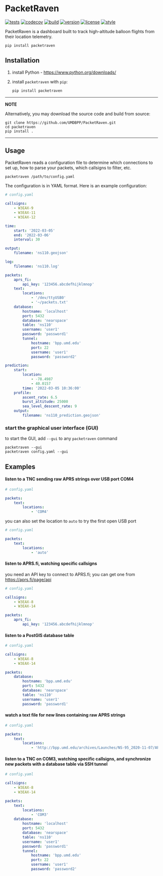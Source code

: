 # PacketRaven

[![tests](https://github.com/UMDBPP/PacketRaven/workflows/tests/badge.svg)](https://github.com/UMDBPP/PacketRaven/actions?query=workflow%3Atests)
[![codecov](https://codecov.io/gh/umdbpp/packetraven/branch/master/graph/badge.svg?token=SF5215DHUW)](https://codecov.io/gh/umdbpp/packetraven)
[![build](https://github.com/UMDBPP/PacketRaven/workflows/build/badge.svg)](https://github.com/UMDBPP/PacketRaven/actions?query=workflow%3Abuild)
[![version](https://img.shields.io/pypi/v/packetraven)](https://pypi.org/project/packetraven)
[![license](https://img.shields.io/github/license/umdbpp/packetraven)](https://opensource.org/licenses/MIT)
[![style](https://sourceforge.net/p/oitnb/code/ci/default/tree/_doc/_static/oitnb.svg?format=raw)](https://sourceforge.net/p/oitnb/code)

PacketRaven is a dashboard built to track high-altitude balloon flights from their location telemetry.

```shell
pip install packetraven
```

## Installation

1. install Python - https://www.python.org/downloads/

2. install `packetraven` with `pip`:
    ```
    pip install packetraven
    ```

---
**NOTE**

Alternatively, you may download the source code and build from source:

```shell
git clone https://github.com/UMDBPP/PacketRaven.git
cd packetraven
pip install .
```

---

## Usage

PacketRaven reads a configuration file to determine which connections to set up, how to parse your packets, which callsigns to filter, etc.

```bash
packetraven /path/to/config.yaml
```

The configuration is in YAML format. Here is an example configuration:

```yaml
# config.yaml

callsigns:
    - W3EAX-9
    - W3EAX-11
    - W3EAX-12

time:
    start: '2022-03-05'
    end: '2022-03-06'
    interval: 30

output:
    filename: 'ns110.geojson'

log:
    filename: 'ns110.log'

packets:
    aprs_fi:
        api_key: '123456.abcdefhijklmnop'
    text:
        locations:
            - '/dev/ttyUSB0'
            - '~/packets.txt'
    database:
        hostname: 'localhost'
        port: 5432
        database: 'nearspace'
        table: 'ns110'
        username: 'user1'
        password: 'password1'
        tunnel:
            hostname: 'bpp.umd.edu'
            port: 22
            username: 'user1'
            password: 'password2'

prediction:
    start:
        location:
            - -78.4987
            - 40.0157
        time: '2022-03-05 10:36:00'
    profile:
        ascent_rate: 6.5
        burst_altitude: 25000
        sea_level_descent_rate: 9
    output:
        filename: 'ns110_prediction.geojson'
```

### start the graphical user interface (GUI)

to start the GUI, add `--gui` to any `packetraven` command

```shell
packetraven --gui
packetraven config.yaml --gui
```

## Examples

#### listen to a TNC sending raw APRS strings over USB port COM4

```yaml
# config.yaml

packets:
    text:
        locations:
            - 'COM4'
```

you can also set the location to `auto` to try the first open USB port

```yaml
# config.yaml

packets:
    text:
        locations:
            - 'auto'
```

#### listen to APRS.fi, watching specific callsigns

you need an API key to connect to APRS.fi; you can get one from https://aprs.fi/page/api

```yaml
# config.yaml

callsigns:
    - W3EAX-8
    - W3EAX-14

packets:
    aprs_fi:
        api_key: '123456.abcdefhijklmnop'
```

#### listen to a PostGIS database table

```yaml
# config.yaml

callsigns:
    - W3EAX-8
    - W3EAX-14

packets:
    database:
        hostname: 'bpp.umd.edu'
        port: 5432
        database: 'nearspace'
        table: 'ns110'
        username: 'user1'
        password: 'password1'
```

#### watch a text file for new lines containing raw APRS strings

```yaml
# config.yaml

packets:
    text:
        locations:
            - 'http://bpp.umd.edu/archives/Launches/NS-95_2020-11-07/APRS/W3EAX-11/W3EAX-11_raw_NS95.txt'
```

#### listen to a TNC on COM3, watching specific callsigns, and synchronize new packets with a database table via SSH tunnel

```yaml
# config.yaml

callsigns:
    - W3EAX-8
    - W3EAX-14

packets:
    text:
        locations:
            - 'COM3'
    database:
        hostname: 'localhost'
        port: 5432
        database: 'nearspace'
        table: 'ns110'
        username: 'user1'
        password: 'password1'
        tunnel:
            hostname: 'bpp.umd.edu'
            port: 22
            username: 'user1'
            password: 'password2'
```



